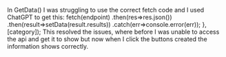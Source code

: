 In GetData() I was struggling to use the correct fetch code and I used ChatGPT to get this:
    fetch(endpoint)
    .then(res=>res.json())
    .then(result=>setData(result.results))
    .catch(err=>console.error(err));
  }, [category]);
  This resolved the issues, where before I was unable to access the api and get it to show but now
  when I click the buttons created the information shows correctly.

